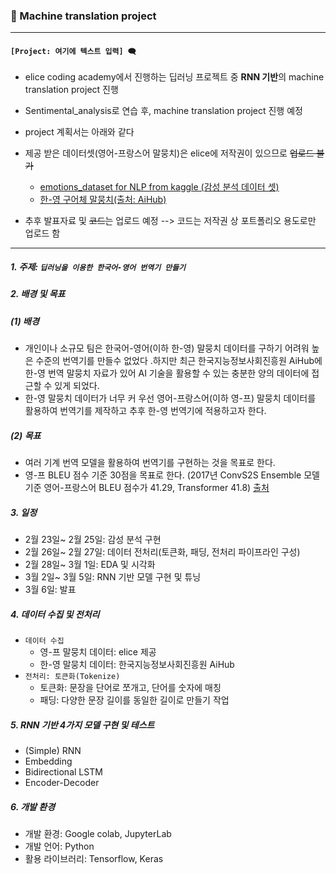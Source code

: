 ### 🤖 Machine translation project

---

#### `[Project: 여기에 텍스트 입력] 🗨`

- elice coding academy에서 진행하는 딥러닝 프로젝트 중 **RNN 기반**의 machine translation project 진행
- Sentimental_analysis로 연습 후, machine translation project 진행 예정 
- project 계획서는 아래와 같다
- 제공 받은 데이터셋(영어-프랑스어 말뭉치)은 elice에 저작권이 있으므로 ~~업로드 불가~~

  -  [emotions_dataset for NLP from kaggle (감성 분석 데이터 셋)](https://www.kaggle.com/praveengovi/emotions-dataset-for-nlp)
  -  [한-영 구어체 말뭉치(출처: AiHub)](https://www.aihub.or.kr/aidata/87)

- 추후 발표자료 및 ~~코드~~는 업로드 예정 --> 코드는 저작권 상 포트폴리오 용도로만 업로드 함

---

##### 1. 주제: `딥러닝을 이용한 한국어-영어 번역기 만들기`

##### 2. 배경 및 목표

##### (1) 배경

- 개인이나 소규모 팀은 한국어-영어(이하 한-영) 말뭉치 데이터를 구하기 어려워 높은 수준의 번역기를 만들수 없었다 .하지만 최근 한국지능정보사회진흥원 AiHub에 한-영 번역 말뭉치 자료가 있어 AI 기술을 활용할 수 있는 충분한 양의 데이터에 접근할 수 있게 되었다.
- 한-영 말뭉치 데이터가 너무 커 우선 영어-프랑스어(이하 영-프) 말뭉치 데이터를 활용하여 번역기를 제작하고 추후 한-영 번역기에 적용하고자 한다.

##### (2) 목표

- 여러 기계 번역 모델을 활용하여 번역기를 구현하는 것을 목표로 한다.
- 영-프 BLEU 점수 기준 30점을 목표로 한다. (2017년 ConvS2S Ensemble 모델 기준 영어-프랑스어 BLEU 점수가 41.29, Transformer 41.8) [출처](https://www.researchgate.net/figure/The-Transformer-achieves-better-BLEU-scores-than-previous-state-of-the-art-models-on_tbl1_323904682)

##### 3. 일정

- 2월 23일~ 2월 25일: 감성 분석 구현
- 2월 26일~ 2월 27일: 데이터 전처리(토큰화, 패딩, 전처리 파이프라인 구성)
- 2월 28일~ 3월 1일: EDA 및 시각화
- 3월 2일~ 3월 5일: RNN 기반 모델 구현 및 튜닝
- 3월 6일: 발표

##### 4. 데이터 수집 및 전처리

- `데이터 수집`
  - 영-프 말뭉치 데이터: elice 제공
  - 한-영 말뭉치 데이터: 한국지능정보사회진흥원 AiHub
- `전처리: 토큰화(Tokenize)`
  - 토큰화: 문장을 단어로 쪼개고, 단어를 숫자에 매칭
  - 패딩: 다양한 문장 길이를 동일한 길이로 만들기 작업

##### 5. RNN 기반 4가지 모델 구현 및 테스트

- (Simple) RNN
- Embedding
- Bidirectional LSTM
- Encoder-Decoder

##### 6. 개발 환경

- 개발 환경: Google colab, JupyterLab
- 개발 언어: Python
- 활용 라이브러리: Tensorflow, Keras